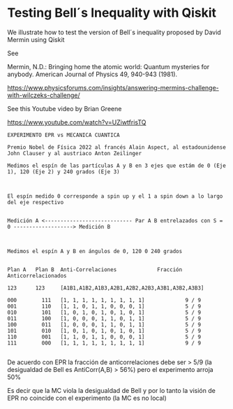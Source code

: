 # Testing Bell´s Inequality with Qiskit
We illustrate how to test the version of Bell´s inequality proposed by David Mermin using Qiskit

See

Mermin, N.D.: Bringing home the atomic world: Quantum mysteries for anybody. American Journal of Physics 49, 940-943 (1981).

https://www.physicsforums.com/insights/answering-mermins-challenge-with-wilczeks-challenge/

See this Youtube video by Brian Greene

https://www.youtube.com/watch?v=UZiwtfrisTQ

```
EXPERIMENTO EPR vs MECANICA CUANTICA

Premio Nobel de Física 2022 al francés Alain Aspect, al estadounidense John Clauser y al austriaco Anton Zeilinger

Medimos el espín de las partículas A y B en 3 ejes que estám de 0 (Eje 1), 120 (Eje 2) y 240 grados (Eje 3)



El espín medido 0 corresponde a spin up y el 1 a spin down a lo largo del eje respectivo 


Medición A <---------------------------- Par A B entrelazados con S = 0 -------------------> Medición B



Medimos el espín A y B en ángulos de 0, 120 0 240 grados


Plan A	 Plan B	 Anti-Correlaciones		 		Fracción Anticorrelacionados

123	     123	 [A1B1,A1B2,A1B3,A2B1,A2B2,A2B3,A3B1,A3B2,A3B3]			 

000 	   111 	 [1, 1, 1, 1, 1, 1, 1, 1, 1] 			 9 / 9
001 	   110 	 [1, 1, 0, 1, 1, 0, 0, 0, 1] 			 5 / 9
010 	   101 	 [1, 0, 1, 0, 1, 0, 1, 0, 1] 			 5 / 9
011 	   100 	 [1, 0, 0, 0, 1, 1, 0, 1, 1] 			 5 / 9
100 	   011 	 [1, 0, 0, 0, 1, 1, 0, 1, 1] 			 5 / 9
101 	   010 	 [1, 0, 1, 0, 1, 0, 1, 0, 1] 			 5 / 9
110 	   001 	 [1, 1, 0, 1, 1, 0, 0, 0, 1] 			 5 / 9
111 	   000 	 [1, 1, 1, 1, 1, 1, 1, 1, 1] 			 9 / 9


```
De acuerdo con EPR la fracción de anticorrelaciones debe ser > 5/9 (la desigualdad de Bell es AntiCorr(A,B) > 56%) pero el experimento arroja 50%

Es decir que la MC viola la desigualdad de Bell y por lo tanto la visión de EPR no coincide con el experimento (la MC es no local)

